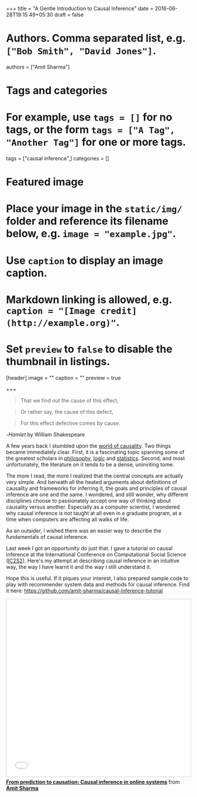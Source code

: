 +++
title = "A Gentle Introduction to Causal Inference"
date = 2016-06-28T19:15:49+05:30
draft = false

# Authors. Comma separated list, e.g. `["Bob Smith", "David Jones"]`.
authors = ["Amit Sharma"]

# Tags and categories
# For example, use `tags = []` for no tags, or the form `tags = ["A Tag", "Another Tag"]` for one or more tags.
tags = ["causal inference",]
categories = []

# Featured image
# Place your image in the `static/img/` folder and reference its filename below, e.g. `image = "example.jpg"`.
# Use `caption` to display an image caption.
#   Markdown linking is allowed, e.g. `caption = "[Image credit](http://example.org)"`.
# Set `preview` to `false` to disable the thumbnail in listings.
[header]
image = ""
caption = ""
preview = true

+++

>That we find out the cause of this effect,

>Or rather say, the cause of this defect,

>For this effect defective comes by cause.

-*Hamlet* by William Shakespeare

A few years back I stumbled upon the [world of causality](https://aeon.co/essays/could-we-explain-the-world-without-cause-and-effect). Two things became immediately clear. First, it is a fascinating topic spanning some of the greatest scholars in [philosophy](http://plato.stanford.edu/entries/leibniz-causation/), [logic](http://www.hist-analytic.com/Russellcause.pdf) and [statistics](https://projecteuclid.org/euclid.ssu/1255440554). Second, and most unfortunately, the literature on it tends to be a dense, uninviting tome.

The more I read, the more I realized that the central concepts are actually very simple. And beneath all the heated arguments about definitions of causality and frameworks for inferring it, the goals and principles of causal inference are one and the same. I wondered, and still wonder, why different disciplines choose to passionately accept one way of thinking about causality versus another. Especially as a computer scientist, I wondered why causal inference is not taught at all even in a graduate program,  at a time when computers are affecting all walks of life. 

As an outsider, I wished there was an easier way to describe the fundamentals of causal inference.

Last week I got an opportunity do just that. I gave a tutorial on causal inference at the International Conference on Computational Social Science ([IC2S2](http://www.kellogg.northwestern.edu/news-events/conference/ic2s2/2016.aspx)). Here's my attempt at describing causal inference in an intuitive way, the way I have learnt it and the way I still understand it.  

Hope this is useful. If it piques your interest, I also prepared sample code to play with recommender system data and methods for causal inference. Find it here: https://github.com/amit-sharma/causal-inference-tutorial

<iframe src="//www.slideshare.net/slideshow/embed_code/key/nwdSAxsuidSS3X" width="595" height="485" frameborder="0" marginwidth="0" marginheight="0" scrolling="no" style="border:1px solid #CCC; border-width:1px; margin-bottom:5px; max-width: 100%;" allowfullscreen> </iframe> <div style="margin-bottom:5px"> <strong> <a href="//www.slideshare.net/AmitSharma315/from-prediction-to-causation-causal-inference-in-online-systems" title="From prediction to causation: Causal inference in online systems" target="_blank">From prediction to causation: Causal inference in online systems</a> </strong> from <strong><a href="//www.slideshare.net/AmitSharma315" target="_blank">Amit Sharma</a></strong> </div>
